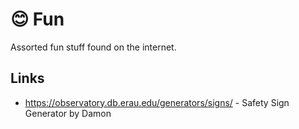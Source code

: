 # 😊 Fun

Assorted fun stuff found on the internet.

## Links

- https://observatory.db.erau.edu/generators/signs/ - Safety Sign Generator by Damon
